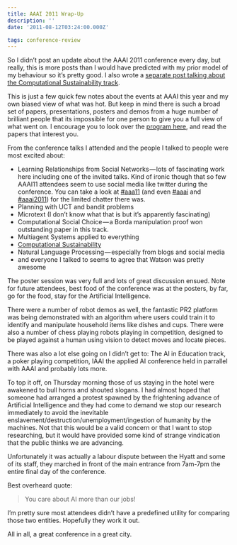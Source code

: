```yaml
---
title: AAAI 2011 Wrap-Up
description: ''
date: '2011-08-12T03:24:00.000Z'

tags: conference-review
---
```


So I didn’t post an update about the AAAI 2011 conference every day, but really, this is more posts than I would have predicted with my prior model of my behaviour so it’s pretty good. I also wrote a [separate post talking about the Computational Sustainability track](http://wp.me/p1bbSk-qm).  

This is just a few quick few notes about the events at AAAI this year and my own biased view of what was hot. But keep in mind there is such a broad set of papers, presentations, posters and demos from a huge number of brilliant people that its impossible for one person to give you a full view of what went on. I encourage you to look over the [program here](http://www.aaai.org/Conferences/AAAI/2011/aaai11schedule.php), and read the papers that interest you.  

From the conference talks I attended and the people I talked to people were most excited about:

*   Learning Relationships from Social Networks — lots of fascinating work here including one of the invited talks. Kind of ironic though that so few AAAI11 attendees seem to use social media like twitter during the conference. You can take a look at [#aaa11](http://twitter.com/#!/saved-search/%23aaai11) (and even [#aaai](http://twitter.com/#!/saved-search/%23aaai) and [#aaai2011](http://twitter.com/#!/saved-search/%23aaai2011)) for the limited chatter there was.
*   Planning with UCT and bandit problems
*   Microtext (I don’t know what that is but it’s apparently fascinating)
*   Computational Social Choice — a Borda manipulation proof won outstanding paper in this track.
*   Multiagent Systems applied to everything
*   [Computational Sustainability](http://wp.me/p1bbSk-qm)
*   Natural Language Processing — especially from blogs and social media
*   and everyone I talked to seems to agree that Watson was pretty awesome

The poster session was very full and lots of great discussion ensued. Note for future attendees, best food of the conference was at the posters, by far, go for the food, stay for the Artificial Intelligence.

There were a number of robot demos as well, the fantastic PR2 platform was being demonstrated with an algorithm where users could train it to identify and manipulate household items like dishes and cups. There were also a number of chess playing robots playing in competition, designed to be played against a human using vision to detect moves and locate pieces.

There was also a lot else going on I didn’t get to: The AI in Education track, a poker playing competition, IAAI the applied AI conference held in parrallel with AAAI and probably lots more.

To top it off, on Thursday morning those of us staying in the hotel were awakened to bull horns and shouted slogans. I had almost hoped that someone had arranged a protest spawned by the frightening advance of Artificial Intelligence and they had come to demand we stop our research immediately to avoid the inevitable enslavement/destruction/unemployment/ingestion of humanity by the machines. Not that this would be a valid concern or that I want to stop researching, but it would have provided some kind of strange vindication that the public thinks we are advancing.

Unfortunately it was actually a labour dispute between the Hyatt and some of its staff, they marched in front of the main entrance from 7am-7pm the entire final day of the conference.

Best overheard quote:

> You care about AI more than our jobs!

I’m pretty sure most attendees didn’t have a predefined utility for comparing those two entities. Hopefully they work it out.

All in all, a great conference in a great city.
